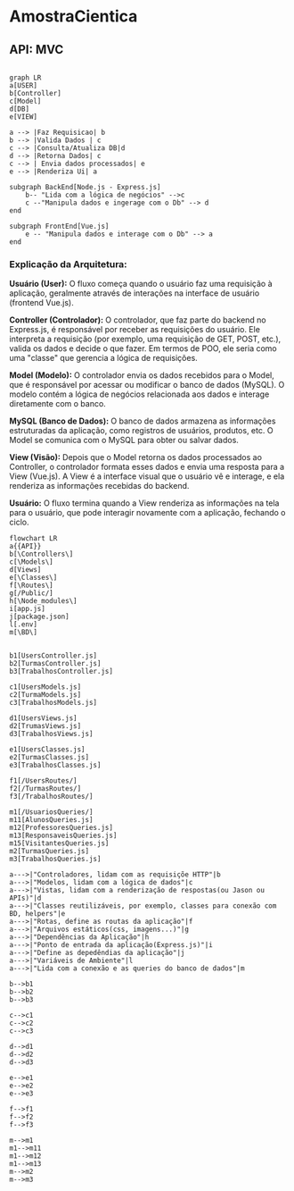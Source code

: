 # AmostraCientica

## API: MVC
```mermaid

graph LR
a[USER]
b[Controller]
c[Model]
d[DB]
e[VIEW]

a --> |Faz Requisicao| b
b --> |Valida Dados | c
c --> |Consulta/Atualiza DB|d
d --> |Retorna Dados| c
c --> | Envia dados processados| e
e --> |Renderiza Ui| a

subgraph BackEnd[Node.js - Express.js]
    b-- "Lida com a lógica de negócios" -->c
    c --"Manipula dados e ingerage com o Db" --> d
end

subgraph FrontEnd[Vue.js]
    e -- "Manipula dados e interage com o Db" --> a
end

```
### Explicação da Arquitetura:
**Usuário (User):** O fluxo começa quando o usuário faz uma requisição à aplicação, geralmente através de interações na interface de usuário (frontend Vue.js).

**Controller (Controlador):** O controlador, que faz parte do backend no Express.js, é responsável por receber as requisições do usuário. Ele interpreta a requisição (por exemplo, uma requisição de GET, POST, etc.), valida os dados e decide o que fazer. Em termos de POO, ele seria como uma "classe" que gerencia a lógica de requisições.

**Model (Modelo):** O controlador envia os dados recebidos para o Model, que é responsável por acessar ou modificar o banco de dados (MySQL). O modelo contém a lógica de negócios relacionada aos dados e interage diretamente com o banco.

**MySQL (Banco de Dados):** O banco de dados armazena as informações estruturadas da aplicação, como registros de usuários, produtos, etc. O Model se comunica com o MySQL para obter ou salvar dados.

**View (Visão):** Depois que o Model retorna os dados processados ao Controller, o controlador formata esses dados e envia uma resposta para a View (Vue.js). A View é a interface visual que o usuário vê e interage, e ela renderiza as informações recebidas do backend.

**Usuário:** O fluxo termina quando a View renderiza as informações na tela para o usuário, que pode interagir novamente com a aplicação, fechando o ciclo.

```mermaid
flowchart LR
a{{API}}
b[\Controllers\]
c[\Models\]
d[Views]
e[\Classes\]
f[\Routes\]
g[/Public/]
h[\Node_modules\]
i[app.js]
j[package.json]
l[.env]
m[\BD\]


b1[UsersController.js]
b2[TurmasController.js]
b3[TrabalhosController.js]

c1[UsersModels.js]
c2[TurmaModels.js]
c3[TrabalhosModels.js]

d1[UsersViews.js]
d2[TrumasViews.js]
d3[TrabalhosViews.js]

e1[UsersClasses.js]
e2[TurmasClasses.js]
e3[TrabalhosClasses.js]

f1[/UsersRoutes/]
f2[/TurmasRoutes/]
f3[/TrabalhosRoutes/]

m1[/UsuariosQueries/]
m11[AlunosQueries.js]
m12[ProfessoresQueries.js]
m13[ResponsaveisQueries.js]
m15[VisitantesQueries.js]
m2[TurmasQueries.js]
m3[TrabalhosQueries.js]

a--->|"Controladores, lidam com as requisiçõe HTTP"|b
a--->|"Modelos, lidam com a lógica de dados"|c
a--->|"Vistas, lidam com a renderização de respostas(ou Jason ou APIs)"|d
a--->|"Classes reutilizáveis, por exemplo, classes para conexão com BD, helpers"|e
a--->|"Rotas, define as routas da aplicação"|f
a--->|"Arquivos estáticos(css, imagens...)"|g
a--->|"Dependências da Aplicação"|h
a--->|"Ponto de entrada da aplicação(Express.js)"|i
a--->|"Define as depedêndias da aplicação"|j
a--->|"Variáveis de Ambiente"|l
a--->|"Lida com a conexão e as queries do banco de dados"|m

b-->b1
b-->b2
b-->b3

c-->c1
c-->c2
c-->c3

d-->d1
d-->d2
d-->d3

e-->e1
e-->e2
e-->e3

f-->f1
f-->f2
f-->f3

m-->m1
m1-->m11
m1-->m12
m1-->m13
m-->m2
m-->m3
```